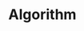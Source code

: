---
title: "Algorithm"
layout: category
permalink: /categories/Algorithm/
author_profile: true
taxonomy: Algorithm
toc_sticky: true
toc_ads : true
sidebar:
  nav: "categories"
---